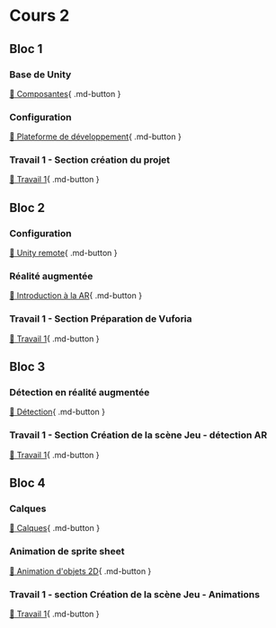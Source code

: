 # Cours 2

## Bloc 1
### Base de Unity
[📝 Composantes](./unity/composantes.md){ .md-button }           

### Configuration
[📝 Plateforme de développement](./installation/configuration.md){ .md-button }     

### Travail 1 - Section création du projet
[💼 Travail 1](https://tim-montmorency.com/compendium/582-401-realite-mixte/consignes/travail1-creation-projet.html){ .md-button }     

## Bloc 2
### Configuration
[📝 Unity remote](./installation/unity-remote.md){ .md-button }   
       
### Réalité augmentée
[📝 Introduction à la AR](./realite-augmentee/introduction.md){ .md-button }       

### Travail 1 - Section Préparation de Vuforia
[💼 Travail 1](https://tim-montmorency.com/compendium/582-401-realite-mixte/consignes/travail1-preparation-vuforia){ .md-button }     

## Bloc 3
### Détection en réalité augmentée
[📝 Détection](./realite-augmentee/detection.md){ .md-button }   

### Travail 1 - Section Création de la scène Jeu - détection AR
[💼 Travail 1](https://tim-montmorency.com/compendium/582-401-realite-mixte/consignes/travail1.html#creation-de-la-scene-jeu-detection-ar){ .md-button }     


## Bloc 4    
### Calques
[📝 Calques](./unity/sorting_layers.md){ .md-button }       

### Animation de sprite sheet
[📝 Animation d'objets 2D](./unity/animation.md){ .md-button }   
       
### Travail 1 - section Création de la scène Jeu - Animations
[💼 Travail 1](https://tim-montmorency.com/compendium/582-401-realite-mixte/consignes/travail1.html#creation-de-la-scene-jeu-animations){ .md-button }     
